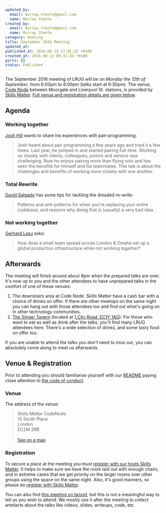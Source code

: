 ```yaml
---
updated_by:
  email: murray.steele@gmail.com
  name: Murray Steele
created_by:
  email: murray.steele@gmail.com
  name: Murray Steele
category: meeting
title: September 2016 Meeting
updated_at:
published_at: 2016-08-19 17:01:22 +0100
created_at: 2016-08-11 09:31:32 +0100
parts: {}
status: Published
---
```


The September 2016 meeting of LRUG will be on *Monday the 12th of September*, from 6:00pm to 8:00pm (talks start at 6:30pm).  The venue, [Code Node](https://skillsmatter.com/locations/264-skills-matter-codenode) between Moorgate and Liverpool St. stations, is provided by [Skills Matter](http://www.skillsmatter.com).  [Full venue and registration details are given below](#sep16registration).

Agenda
------

### Working together

[Josh Hill](https://twitter.com/jamesjoshuahill) wants to share his experiences with pair-programming:

> Josh heard about pair programming a few years ago and tried it a few
> times. Last year, he jumped in and started pairing full-time. Working so
> closely with clients, colleagues, juniors and seniors was challenging. Now he
> enjoys pairing more than flying solo and has seen the benefits for himself
> and his teammates. This talk is about the challenges and benefits of working
> more closely with one another.

### Total Rewrite

[David Salgado](https://twitter.com/digitalronin) has some tips for tackling the dreaded re-write:

> Patterns and anti-patterns for when you're replacing your entire codebase,
> and reasons why doing that is (usually) a very bad idea.

### Not working together

[Gerhard Lazu](https://twitter.com/gerhardlazu) asks:

> How does a small team spread across London & Omaha set up a global
> production infrastructure while not working together?

Afterwards
----------

The meeting will finish around about 8pm when the prepared talks are over.  It's now up to you and the other attendees to have unprepared talks in the comfort of one of these venues:

1. The downstairs area at Code Node.  Skills Matter have a cash bar with a choice of drinks on offer.  If there are other meetups on the same night you can hang out with those attendees too and find out what's going on in other technology communities.
2. [The Singer Tavern](http://singertavern.com/) (located at [1 City Road, EC1Y 1AG](https://goo.gl/maps/w9kPu)).  For those who want to eat as well as drink after the talks, you'll find many LRUG attendees here.  There's a wide selection of drinks, and some tasty food on offer too.

If you are unable to attend the talks you don't need to miss out, you can absolutely come along to meet us afterwards.

Venue & Registration <a name="sep16registration">&nbsp;</a>
-----------------------------------------------------------

Prior to attending you should familiarise yourself with our [README](http://readme.lrug.org/) paying close attention to [the code of conduct](http://readme.lrug.org/#code-of-conduct).

### Venue

The address of the venue:

> Skills Matter CodeNode<br/>10 South Place<br/>London<br/>EC2M 2RB<br/><br/>[See on a map](https://goo.gl/maps/ONJT4)

### Registration

To secure a place at the meeting you *must* [register with our hosts Skills Matter](https://skillsmatter.com/meetups/8244-lrug-september-meetup).  It helps to make sure we have the room laid out with enough chairs, and in extreme cases that we get priority on the larger rooms over other groups using the space on the same night.  Also, it's good manners, so please do [register with Skills Matter](https://skillsmatter.com/meetups/8244-lrug-september-meetup).

You can also find [this meeting on lanyrd](http://lanyrd.com/2016/lrug-september/), but this is not a meaningful way to tell us you wish to attend.  We mostly use it after the meeting to collect artefacts about the talks like videos, slides, writeups, code, etc.
